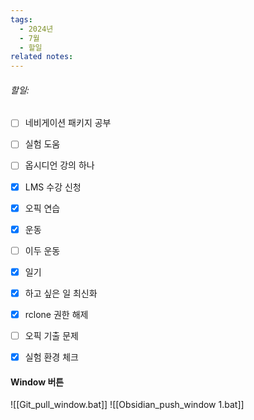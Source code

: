 ```yaml
---
tags:
  - 2024년
  - 7월
  - 할일
related notes:
---
```

###### 할일:
- [ ] 네비게이션 패키지 공부
- [ ] 실험 도움
- [ ] 옵시디언 강의 하나
- [x] LMS 수강 신청
- [x] 오픽 연습
- [x] 운동
- [ ] 이두 운동
- [x] 일기
- [x] 하고 싶은 일 최신화
- [x] rclone 권한 해제
- [ ] 오픽 기출 문제
- [x] 실험 환경 체크






####  Window 버튼
![[Git_pull_window.bat]]
![[Obsidian_push_window 1.bat]]

